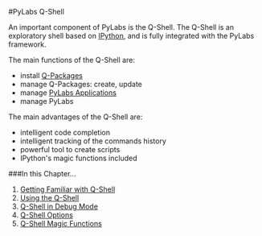 [iPython]: http://ipython.scipy.org/moin/
[qp]: /pylabsdoc/#/PyLabs50/Q-Packages
[pyapp]: /pylabsdoc/#/PyLabs50/PyApps
[familiar]: /pylabsdoc/#/PyLabs50/GettingFamiliar
[practical]: /pylabsdoc/#/PyLabs50/Practical
[debug]: /pylabsdoc/#/PyLabs50/DebugMode
[options]: /pylabsdoc/#/PyLabs50/QShellOptions
[magic]: /pylabsdoc/#/PyLabs50/MagicFunctions


#PyLabs Q-Shell

An important component of PyLabs is the Q-Shell. The Q-Shell is an exploratory shell based on [IPython][], and is fully integrated with the PyLabs framework.

The main functions of the Q-Shell are:

* install [Q-Packages][qp]
* manage Q-Packages: create, update
* manage [PyLabs Applications][pyapp]
* manage PyLabs

The main advantages of the Q-Shell are:

* intelligent code completion
* intelligent tracking of the commands history
* powerful tool to create scripts
* IPython's magic functions included


###In this Chapter...

1. [Getting Familiar with Q-Shell][familiar]
2. [Using the Q-Shell][practical]
3. [Q-Shell in Debug Mode][debug]
4. [Q-Shell Options][options]
5. [Q-Shell Magic Functions][magic]